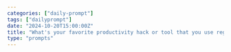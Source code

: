 ```yaml
---
categories: ["daily-prompt"]
tags: ["dailyprompt"]
date: "2024-10-20T15:00:00Z"
title: "What's your favorite productivity hack or tool that you use regularly?"
type: "prompts"
---
```

